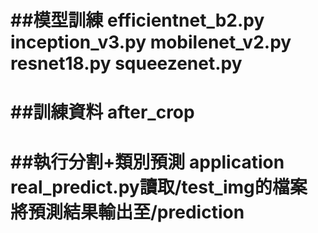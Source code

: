 ##模型訓練
  efficientnet_b2.py
inception_v3.py
mobilenet_v2.py
resnet18.py
squeezenet.py
=========================
##訓練資料
  after_crop
=========================
##執行分割+類別預測
  application
real_predict.py讀取/test_img的檔案
將預測結果輸出至/prediction
=========================

